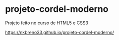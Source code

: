 # projeto-cordel-moderno
Projeto feito no curso de HTML5 e CSS3

https://nkbreno33.github.io/projeto-cordel-moderno/
